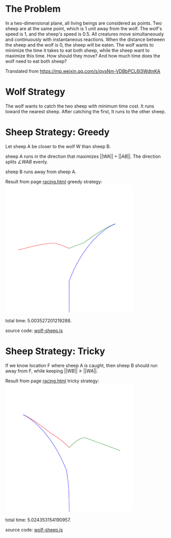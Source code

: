 # The Problem

In a two-dimensional plane, all living beings are considered as points.
Two sheep are at the same point, which is 1 unit away from the wolf.
The wolf's speed is 1, and the sheep's speed is 0.5.
All creatures move simultaneously and continuously with instantaneous reactions.
When the distance between the sheep and the wolf is 0, the sheep will be eaten.
The wolf wants to minimize the time it takes to eat both sheep, while the sheep want to maximize this time.
How should they move? And how much time does the wolf need to eat both sheep?

Translated from https://mp.weixin.qq.com/s/qysNm-VDBbPCL6l3WdtnKA

# Wolf Strategy

The wolf wants to catch the two sheep with minimum time cost.
It runs toward the nearest sheep.
After catching the first, It runs to the other sheep.

# Sheep Strategy: Greedy

Let sheep A be closer to the wolf W than sheep B.

sheep A runs in the direction that maximizes $||WA||+||AB||$.
The direction splits $\angle WAB$ evenly.

sheep B runs away from sheep A.

Result from page [racing.html](./wolf-sheep/racing.html) greedy strategy:
![greedy.png](./wolf-sheep/greedy.png)

total time: 5.003527201219288.

source code: [wolf-sheep.js](./wolf-sheep/greedy.js)

# Sheep Strategy: Tricky

If we know location F where sheep A is caught, then sheep B should run away from F,
while keeping $||WB||\ge||WA||$.

Result from page [racing.html](./wolf-sheep/racing.html) tricky strategy:
![tricky.png](./wolf-sheep/tricky.png)

total time: 5.024353154190957.

source code: [wolf-sheep.js](./wolf-sheep/tricky.js)